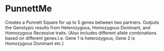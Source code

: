 # PunnettMe
Creates a Punnett Square for up to 5 genes between two partners.
Outputs the Genotypic results from Heterozygous, Homozygous Dominant, 
and Homozygous Recessive traits. (Also includes different allele 
combinations based on different genes.I.e. Gene 1 is heterozygous, 
Gene 2 is Homozygous Dominant etc.)
